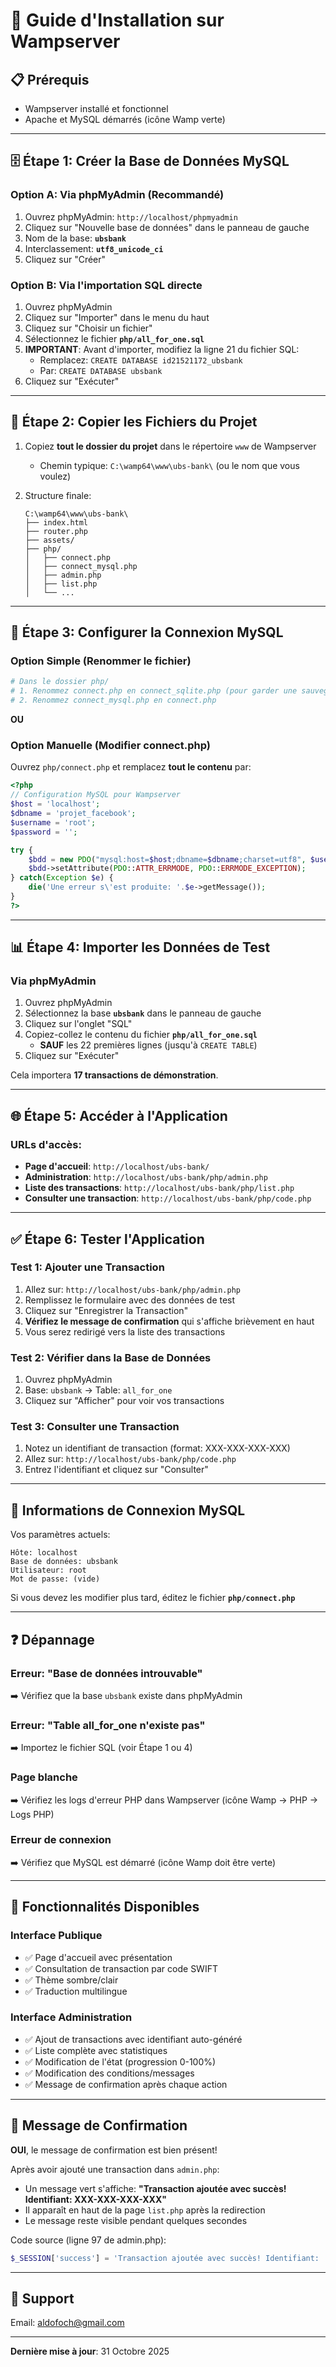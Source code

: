 # 🚀 Guide d'Installation sur Wampserver

## 📋 Prérequis
- Wampserver installé et fonctionnel
- Apache et MySQL démarrés (icône Wamp verte)

---

## 🗄️ Étape 1: Créer la Base de Données MySQL

### Option A: Via phpMyAdmin (Recommandé)
1. Ouvrez phpMyAdmin: `http://localhost/phpmyadmin`
2. Cliquez sur "Nouvelle base de données" dans le panneau de gauche
3. Nom de la base: **`ubsbank`**
4. Interclassement: **`utf8_unicode_ci`**
5. Cliquez sur "Créer"

### Option B: Via l'importation SQL directe
1. Ouvrez phpMyAdmin
2. Cliquez sur "Importer" dans le menu du haut
3. Cliquez sur "Choisir un fichier"
4. Sélectionnez le fichier **`php/all_for_one.sql`**
5. **IMPORTANT**: Avant d'importer, modifiez la ligne 21 du fichier SQL:
   - Remplacez: `CREATE DATABASE id21521172_ubsbank`
   - Par: `CREATE DATABASE ubsbank`
6. Cliquez sur "Exécuter"

---

## 📂 Étape 2: Copier les Fichiers du Projet

1. Copiez **tout le dossier du projet** dans le répertoire `www` de Wampserver
   - Chemin typique: `C:\wamp64\www\ubs-bank\` (ou le nom que vous voulez)
   
2. Structure finale:
   ```
   C:\wamp64\www\ubs-bank\
   ├── index.html
   ├── router.php
   ├── assets/
   ├── php/
   │   ├── connect.php
   │   ├── connect_mysql.php
   │   ├── admin.php
   │   ├── list.php
   │   └── ...
   ```

---

## 🔧 Étape 3: Configurer la Connexion MySQL

### Option Simple (Renommer le fichier)
```bash
# Dans le dossier php/
# 1. Renommez connect.php en connect_sqlite.php (pour garder une sauvegarde)
# 2. Renommez connect_mysql.php en connect.php
```

**OU**

### Option Manuelle (Modifier connect.php)
Ouvrez `php/connect.php` et remplacez **tout le contenu** par:

```php
<?php
// Configuration MySQL pour Wampserver
$host = 'localhost';
$dbname = 'projet_facebook';
$username = 'root';
$password = '';

try {
    $bdd = new PDO("mysql:host=$host;dbname=$dbname;charset=utf8", $username, $password);
    $bdd->setAttribute(PDO::ATTR_ERRMODE, PDO::ERRMODE_EXCEPTION);
} catch(Exception $e) {
    die('Une erreur s\'est produite: '.$e->getMessage());
}
?>
```

---

## 📊 Étape 4: Importer les Données de Test

### Via phpMyAdmin
1. Ouvrez phpMyAdmin
2. Sélectionnez la base **`ubsbank`** dans le panneau de gauche
3. Cliquez sur l'onglet "SQL"
4. Copiez-collez le contenu du fichier **`php/all_for_one.sql`** 
   - **SAUF** les 22 premières lignes (jusqu'à `CREATE TABLE`)
5. Cliquez sur "Exécuter"

Cela importera **17 transactions de démonstration**.

---

## 🌐 Étape 5: Accéder à l'Application

### URLs d'accès:
- **Page d'accueil**: `http://localhost/ubs-bank/`
- **Administration**: `http://localhost/ubs-bank/php/admin.php`
- **Liste des transactions**: `http://localhost/ubs-bank/php/list.php`
- **Consulter une transaction**: `http://localhost/ubs-bank/php/code.php`

---

## ✅ Étape 6: Tester l'Application

### Test 1: Ajouter une Transaction
1. Allez sur: `http://localhost/ubs-bank/php/admin.php`
2. Remplissez le formulaire avec des données de test
3. Cliquez sur "Enregistrer la Transaction"
4. **Vérifiez le message de confirmation** qui s'affiche brièvement en haut
5. Vous serez redirigé vers la liste des transactions

### Test 2: Vérifier dans la Base de Données
1. Ouvrez phpMyAdmin
2. Base: `ubsbank` → Table: `all_for_one`
3. Cliquez sur "Afficher" pour voir vos transactions

### Test 3: Consulter une Transaction
1. Notez un identifiant de transaction (format: XXX-XXX-XXX-XXX)
2. Allez sur: `http://localhost/ubs-bank/php/code.php`
3. Entrez l'identifiant et cliquez sur "Consulter"

---

## 🔐 Informations de Connexion MySQL

Vos paramètres actuels:
```
Hôte: localhost
Base de données: ubsbank
Utilisateur: root
Mot de passe: (vide)
```

Si vous devez les modifier plus tard, éditez le fichier **`php/connect.php`**

---

## ❓ Dépannage

### Erreur: "Base de données introuvable"
➡️ Vérifiez que la base `ubsbank` existe dans phpMyAdmin

### Erreur: "Table all_for_one n'existe pas"
➡️ Importez le fichier SQL (voir Étape 1 ou 4)

### Page blanche
➡️ Vérifiez les logs d'erreur PHP dans Wampserver (icône Wamp → PHP → Logs PHP)

### Erreur de connexion
➡️ Vérifiez que MySQL est démarré (icône Wamp doit être verte)

---

## 📝 Fonctionnalités Disponibles

### Interface Publique
- ✅ Page d'accueil avec présentation
- ✅ Consultation de transaction par code SWIFT
- ✅ Thème sombre/clair
- ✅ Traduction multilingue

### Interface Administration
- ✅ Ajout de transactions avec identifiant auto-généré
- ✅ Liste complète avec statistiques
- ✅ Modification de l'état (progression 0-100%)
- ✅ Modification des conditions/messages
- ✅ Message de confirmation après chaque action

---

## 🎯 Message de Confirmation

**OUI**, le message de confirmation est bien présent! 

Après avoir ajouté une transaction dans `admin.php`:
- Un message vert s'affiche: **"Transaction ajoutée avec succès! Identifiant: XXX-XXX-XXX-XXX"**
- Il apparaît en haut de la page `list.php` après la redirection
- Le message reste visible pendant quelques secondes

Code source (ligne 97 de admin.php):
```php
$_SESSION['success'] = 'Transaction ajoutée avec succès! Identifiant: ' . formaterIdentifiant($identifiant);
```

---

## 📧 Support

Email: aldofoch@gmail.com

---

**Dernière mise à jour**: 31 Octobre 2025
